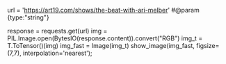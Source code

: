 

<!--
 * @version:
 * @Author:  StevenJokess https://github.com/StevenJokess
 * @Date: 2020-12-14 22:16:15
 * @LastEditors:  StevenJokess https://github.com/StevenJokess
 * @LastEditTime: 2020-12-14 22:16:29
 * @Description:
 * @TODO::
 * @Reference:https://colab.research.google.com/github/vijishmadhavan/Light-Up/blob/master/ArtLine(Try_it_on_Colab).ipynb#scrollTo=DjlZYFlZcK6Q
-->
url = 'https://art19.com/shows/the-beat-with-ari-melber' #@param {type:"string"}

response = requests.get(url)
img = PIL.Image.open(BytesIO(response.content)).convert("RGB")
img_t = T.ToTensor()(img)
img_fast = Image(img_t)
show_image(img_fast, figsize=(7,7), interpolation='nearest');
